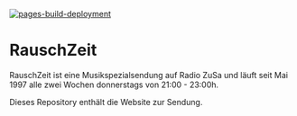 [![pages-build-deployment](https://github.com/Rauschzeit/rauschzeit.github.io/actions/workflows/pages/pages-build-deployment/badge.svg)](https://github.com/Rauschzeit/rauschzeit.github.io/actions/workflows/pages/pages-build-deployment)

# RauschZeit

RauschZeit ist eine Musikspezialsendung auf Radio ZuSa und läuft seit Mai 1997 alle zwei Wochen donnerstags von 21:00 - 23:00h.

Dieses Repository enthält die Website zur Sendung.